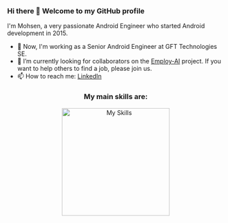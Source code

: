 ### Hi there 👋 Welcome to my GitHub profile

I'm Mohsen, a very passionate Android Engineer who started Android development in 2015.

- 🏢 Now, I'm working as a Senior Android Engineer at GFT Technologies SE.
- 👯 I’m currently looking for collaborators on the [Employ-AI](https://github.com/Employ-AI/android) project.
  If you want to help others to find a job, please join us.
- 📫 How to reach me: [LinkedIn](https://www.linkedin.com/in/mohsenrzna/)

<h3 align="center"><b>My main skills are:</b></h3>
<p align="center">
<img alt="My Skills" src="https://skillicons.dev/icons?i=java,kotlin,androidstudio,swift,figma&theme=light" width="250"/>
</p>
